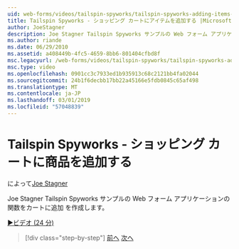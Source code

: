 ```yaml
---
uid: web-forms/videos/tailspin-spyworks/tailspin-spyworks-adding-items-to-the-shopping-cart
title: Tailspin Spyworks - ショッピング カートにアイテムを追加する |Microsoft Docs
author: JoeStagner
description: Joe Stagner Tailspin Spyworks サンプルの Web フォーム アプリケーションの関数をカートに追加 を作成します。
ms.author: riande
ms.date: 06/29/2010
ms.assetid: a408449b-4fc5-4659-8bb6-801404cfbd8f
msc.legacyurl: /web-forms/videos/tailspin-spyworks/tailspin-spyworks-adding-items-to-the-shopping-cart
msc.type: video
ms.openlocfilehash: 0901cc3c7933ed1b935913c68c2121bb4fa02044
ms.sourcegitcommit: 24b1f6decbb17bb22a45166e5fdb0845c65af498
ms.translationtype: MT
ms.contentlocale: ja-JP
ms.lasthandoff: 03/01/2019
ms.locfileid: "57048839"
---
```

<a name="tailspin-spyworks---adding-items-to-the-shopping-cart"></a>Tailspin Spyworks - ショッピング カートに商品を追加する
====================
によって[Joe Stagner](https://github.com/JoeStagner)

Joe Stagner Tailspin Spyworks サンプルの Web フォーム アプリケーションの関数をカートに追加 を作成します。

[&#9654;ビデオ (24 分)](https://channel9.msdn.com/Blogs/ASP-NET-Site-Videos/tailspin-spyworks-adding-items-to-the-shopping-cart)

> [!div class="step-by-step"]
> [前へ](tailspin-spyworks-display-per-product-details.md)
> [次へ](tailspin-spyworks-display-shopping-cart.md)
